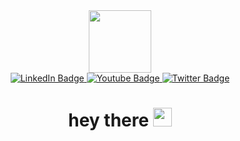 <!-- logo -->

<div id="header" align="center">
  <img src="https://media.giphy.com/media/M9gbBd9nbDrOTu1Mqx/giphy.gif" width="100"/>
</div>

<!-- links -->
<div id="badges" align="center">
  <a href="your-linkedin-URL">
    <img src="https://img.shields.io/badge/LinkedIn-blue?style=for-the-badge&logo=linkedin&logoColor=white" alt="LinkedIn Badge"/>
  </a>
  <a href="your-youtube-URL">
    <img src="https://img.shields.io/badge/YouTube-red?style=for-the-badge&logo=youtube&logoColor=white" alt="Youtube Badge"/>
  </a>
  <a href="your-twitter-URL">
    <img src="https://img.shields.io/badge/Twitter-blue?style=for-the-badge&logo=twitter&logoColor=white" alt="Twitter Badge"/>
  </a>
</div>

<!-- counter -->
<div id="counter"  align="center">
  <img src="https://komarev.com/ghpvc/?username=Yassine-AitSimmou&style=flat-square&color=blue"  text-align: center alt=""/>
</div>

<!-- h1 -->
<h1>
  
  <div id="Hi"  align="center">
    hey there
  <img src="https://media.giphy.com/media/hvRJCLFzcasrR4ia7z/giphy.gif" width="30px"/>
  </div>
</h1>
